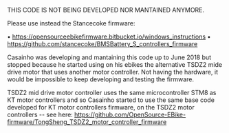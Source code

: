 THIS CODE IS NOT BEING DEVELOPED NOR MANTAINED ANYMORE.

Please use instead the Stancecoke firmware:

• https://opensourceebikefirmware.bitbucket.io/windows_instructions
• https://github.com/stancecoke/BMSBattery_S_controllers_firmware

Casainho was developing and mantaining this code up to June 2018 but stopped because he started using on his ebikes the alternative TSDZ2 mide drive motor that uses another motor controller. Not having the hardware, it would be impossible to keep developing and testing the firmware.

TSDZ2 mid drive motor controller uses the same microcontroller STM8 as KT motor controllers and so Casainho started to use the same base code developed for KT motor controllers firmware, on the TSDZ2 motor controllers -- see here: https://github.com/OpenSource-EBike-firmware/TongSheng_TSDZ2_motor_controller_firmware
